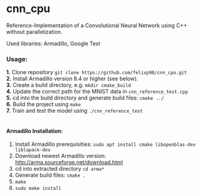 # cnn_cpu
Reference-Implementation of a Convolutional Neural Network using C++ without parallelization.

Used libraries: Armadillo, Google Test


### Usage:

**1.** Clone repository  `git clone https://github.com/felixp98/cnn_cpu.git`<br>
**2.** Install Armadillo version 8.4 or higher (see below).<br>
**3.** Create a build directory, e.g. `mkdir cmake_build`<br>
**4.** Update the correct path for the MNIST data in `cnn_reference_test.cpp`<br>
**5.** cd into the build directory and generate build files: `cmake ../`<br>
**6.** Build the project using `make`<br>
**7.** Train and test the model using `./cnn_reference_test`
<br>
<br>

#### Armadillo Installation:
1. Install Armadillo prerequisities: `sudo apt install cmake libopenblas-dev liblapack-dev`
2. Download newest Armadillo version: http://arma.sourceforge.net/download.html
3. cd into extracted directory `cd arma*`
4. Generate build files: `cmake .`
5. `make`
6. `sudo make install`
